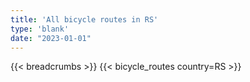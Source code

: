 ```yaml
---
title: 'All bicycle routes in RS'
type: 'blank'
date: "2023-01-01"
---
```


{{< breadcrumbs >}}
{{< bicycle_routes country=RS >}}

